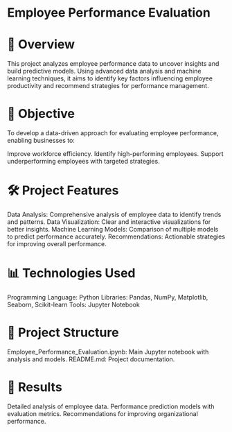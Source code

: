 # Employee Performance Evaluation

# 📜 Overview

This project analyzes employee performance data to uncover insights and build predictive models. 
Using advanced data analysis and machine learning techniques, it aims to identify key factors influencing 
employee productivity and recommend strategies for performance management.

# 🎯 Objective

To develop a data-driven approach for evaluating employee performance, enabling businesses to:

Improve workforce efficiency.
Identify high-performing employees.
Support underperforming employees with targeted strategies.

# 🛠️ Project Features

Data Analysis: Comprehensive analysis of employee data to identify trends and patterns.
Data Visualization: Clear and interactive visualizations for better insights.
Machine Learning Models: Comparison of multiple models to predict performance accurately.
Recommendations: Actionable strategies for improving overall performance.

# 📊 Technologies Used

Programming Language: Python
Libraries: Pandas, NumPy, Matplotlib, Seaborn, Scikit-learn
Tools: Jupyter Notebook

# 📁 Project Structure

Employee_Performance_Evaluation.ipynb: Main Jupyter notebook with analysis and models.
README.md: Project documentation.

# 🚀 Results

Detailed analysis of employee data.
Performance prediction models with evaluation metrics.
Recommendations for improving organizational performance.



